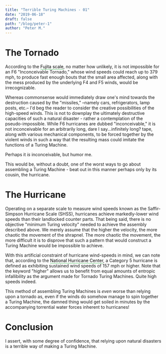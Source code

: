 ```yaml
---
title: "Terrible Turing Machines - 01"
date: "2019-06-18"
draft: false
path: "/blog/peter-1"
author: "Peter M."
---
```

<style type='text/css'>
  a {
    border-bottom: 1px solid hsla(131, 75%, 40%, 0.8);
    color: black;
    text-decoration: none;
    -webkit-transition: background-color .25s;
    transition: background-color .25s;
  }
  a:hover {
    background-color: hsla(131, 75%, 40%, 0.8);

  }
</style>

# The Tornado
According to the [Fujita scale](http://www.tornadoproject.com/cellar/fscale.htm), no matter how unlikely, it is not impossible for an F6 "Inconceivable Tornado," whose wind speeds could reach up to 379 mph, to produce fast enough bouts that the small area affected, along with the mess produced by the underlying F4 and F5 winds, would be irrecognizable.

Whereas commonsense would immediately draw one's mind towards the destruction caused by the "missiles," –namely cars, refrigerators, lamp posts, etc.– I'd beg the reader to consider the creative possibilities of the high-speed winds.  This is not to downplay the ultimately destructive capacities of such a natural disaster - rather a contemplation of the pseudo-impossible.  While F6 hurricanes are dubbed "inconceivable," it is not inconceivable for an arbitrarily long, dare I say...infinitely long? tape, along with various mechanical components, to be forced together by the violent winds in such a way that the resulting mass could imitate the functions of a Turing Machine.

Perhaps it _is_ inconceivable, but humor me.

This would be, without a doubt, one of the worst ways to go about assembling a Turing Machine - beat out in this manner perhaps only by its cousin, the hurricane.

# The Hurricane
Operating on a separate scale to measure wind speeds known as the Saffir-Simpson Hurricane Scale (SHSS), hurricanes achieve markedly-lower wind speeds than their landlocked counter parts.  That being said, there is no objective "minimum Turing velocity" needed to achieve the assembly described above.  We merely assume that the higher the velocity, the more chaotic the movement of the shrapnel.  The more chaotic the movement, the more difficult it is to disprove that such a pattern that would construct a Turing Machine would be impossible to achieve.  

With this artificial constraint of hurricane wind-speeds in mind, we can note that, according to the [National Hurricane Center](https://www.nhc.noaa.gov/aboutsshws.php), a Category 5 hurricane is defined as exhibiting sustained wind speeds of 157 mph or higher.  Note that the keyword "higher" allows us to benefit from equal amounts of entropic infallibility as the argument made for Tornado Turing Machines.  Quite high speeds indeed.

This method of assembling Turing Machines is _even_ worse than relying upon a tornado as, even if the winds do somehow manage to spin together a Turing Machine, the damned thing would get soiled in minutes by the accompanying torrential water forces inherent to hurricanes!      

# Conclusion
I assert, with some degree of confidence, that relying upon natural disasters is a terrible way of making a Turing Machine.
